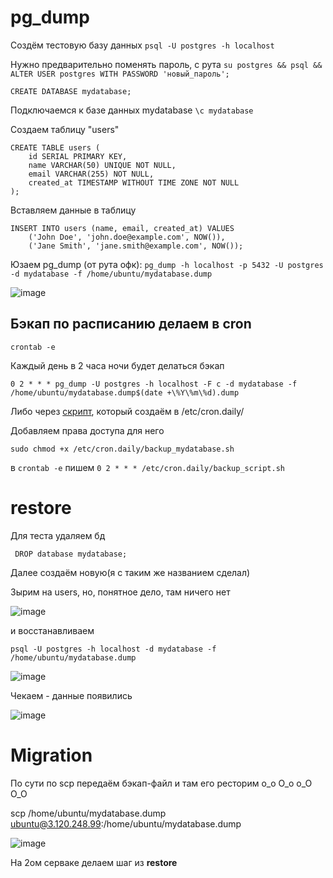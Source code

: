# pg_dump

Создём тестовую базу данных
```psql -U postgres -h localhost```

Нужно предварительно поменять пароль, с рута ```su postgres && psql && ALTER USER postgres WITH PASSWORD 'новый_пароль';```

```CREATE DATABASE mydatabase;```

Подключаемся к базе данных mydatabase
```\c mydatabase```

Создаем таблицу "users"
```
CREATE TABLE users (
    id SERIAL PRIMARY KEY,
    name VARCHAR(50) UNIQUE NOT NULL,
    email VARCHAR(255) NOT NULL,
    created_at TIMESTAMP WITHOUT TIME ZONE NOT NULL
);
```
Вставляем данные в таблицу
```
INSERT INTO users (name, email, created_at) VALUES
    ('John Doe', 'john.doe@example.com', NOW()),
    ('Jane Smith', 'jane.smith@example.com', NOW());
```
Юзаем pg_dump (от рута офк):
```pg_dump -h localhost -p 5432 -U postgres -d mydatabase -f /home/ubuntu/mydatabase.dump```

![image](https://github.com/user-attachments/assets/bdab548b-e1f2-4863-983a-90860eb55293)

## Бэкап по расписанию делаем в cron

```crontab -e```

Каждый день в 2 часа ночи будет делаться бэкап

```0 2 * * * pg_dump -U postgres -h localhost -F c -d mydatabase -f /home/ubuntu/mydatabase.dump$(date +\%Y\%m\%d).dump```

Либо через [скрипт](https://github.com/Wireflex/Database/blob/145d7e518a244c02e7405071cda3f5ea4a50c3bf/backup_script.sh), который создаём в /etc/cron.daily/

Добавляем права доступа для него

```sudo chmod +x /etc/cron.daily/backup_mydatabase.sh```

в ```crontab -e``` пишем ```0 2 * * * /etc/cron.daily/backup_script.sh```

# restore
Для теста удаляем бд

``` DROP database mydatabase;```

Далее создаём новую(я с таким же названием сделал)

Зырим на users, но, понятное дело, там ничего нет

![image](https://github.com/user-attachments/assets/83d2f795-8fc8-4078-a58f-68669bf99785)

и восстанавливаем

```psql -U postgres -h localhost -d mydatabase -f /home/ubuntu/mydatabase.dump```

![image](https://github.com/user-attachments/assets/aa9b4d5b-a5c0-47ca-8ec6-80f4489ff838)

Чекаем - данные появились 

![image](https://github.com/user-attachments/assets/2d3fac61-703a-47a0-aaf4-85d546204f1a)

# Migration
По сути по scp передаём бэкап-файл и там его ресторим о_о О_о о_О О_О

scp /home/ubuntu/mydatabase.dump ubuntu@3.120.248.99:/home/ubuntu/mydatabase.dump

![image](https://github.com/user-attachments/assets/fb960271-7787-4964-a7b3-22fbddd81749)

На 2ом серваке делаем шаг из **restore**
